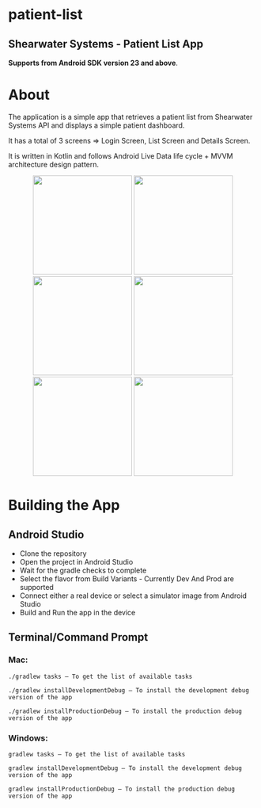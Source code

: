 # patient-list

## Shearwater Systems - Patient List App

<b>Supports from Android SDK version 23 and above</b>.

<b><h1>About</h1></b>
The application is a simple app that retrieves a patient list from Shearwater Systems API and displays a simple patient dashboard.

It has a total of 3 screens => Login Screen, List Screen and Details Screen.

It is written in Kotlin and follows Android Live Data life cycle + MVVM architecture design pattern.

<p align="center">
  <img src="https://user-images.githubusercontent.com/12429051/69249366-c0ddfc80-0bd3-11ea-9504-0c1379e7a9ab.jpg" width="200"/>
  <img src="https://user-images.githubusercontent.com/12429051/69249329-b459a400-0bd3-11ea-9996-f3c968f9f7f4.jpg" width="200"/>
  <img src="https://user-images.githubusercontent.com/12429051/69249370-c4718380-0bd3-11ea-89ca-269ba7ee4402.jpg" width="200"/>
  <img src="https://user-images.githubusercontent.com/12429051/69249378-c6d3dd80-0bd3-11ea-825a-13f9bc542712.jpg" width="200"/>
  <img src="https://user-images.githubusercontent.com/12429051/69249389-ca676480-0bd3-11ea-9f3d-49893e1a53e2.jpg" width="200"/>
  <img src="https://user-images.githubusercontent.com/12429051/69249362-bf143900-0bd3-11ea-8659-7e5c3d4dd10e.jpg" width="200"/>
</p>

<b><h1>Building the App</h1></b>

<b><h2>Android Studio</h2></b>

* Clone the repository
* Open the project in Android Studio
* Wait for the gradle checks to complete
* Select the flavor from Build Variants - Currently Dev And Prod are supported
* Connect either a real device or select a simulator image from Android Studio
* Build and Run the app in the device

<b><h2>Terminal/Command Prompt</h2></b>

<b><h3>Mac:</h3></b>

```./gradlew tasks – To get the list of available tasks```

```./gradlew installDevelopmentDebug – To install the development debug version of the app```

```./gradlew installProductionDebug – To install the production debug version of the app```

<b><h3>Windows:</h3></b>

```gradlew tasks – To get the list of available tasks```

```gradlew installDevelopmentDebug – To install the development debug version of the app```

```gradlew installProductionDebug – To install the production debug version of the app```



